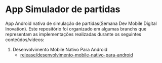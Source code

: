 # App Simulador de partidas

App Android nativa de simulação de partidas(Semana Dev Mobile Digital Inovation). Este repositório foi organizado em algumas branchs que representam as implementações realizadas durante os seguintes conteúdos/vídeos:

1. Desenvolvimento Mobile Nativo Para Android
   - [release/desenvolvimento-mobile-nativo-para-android](https://github.com/SantiagoSilvestre/Simulador-de-partidas/tree/desenvolvimento-mobile-nativo-para-android)


